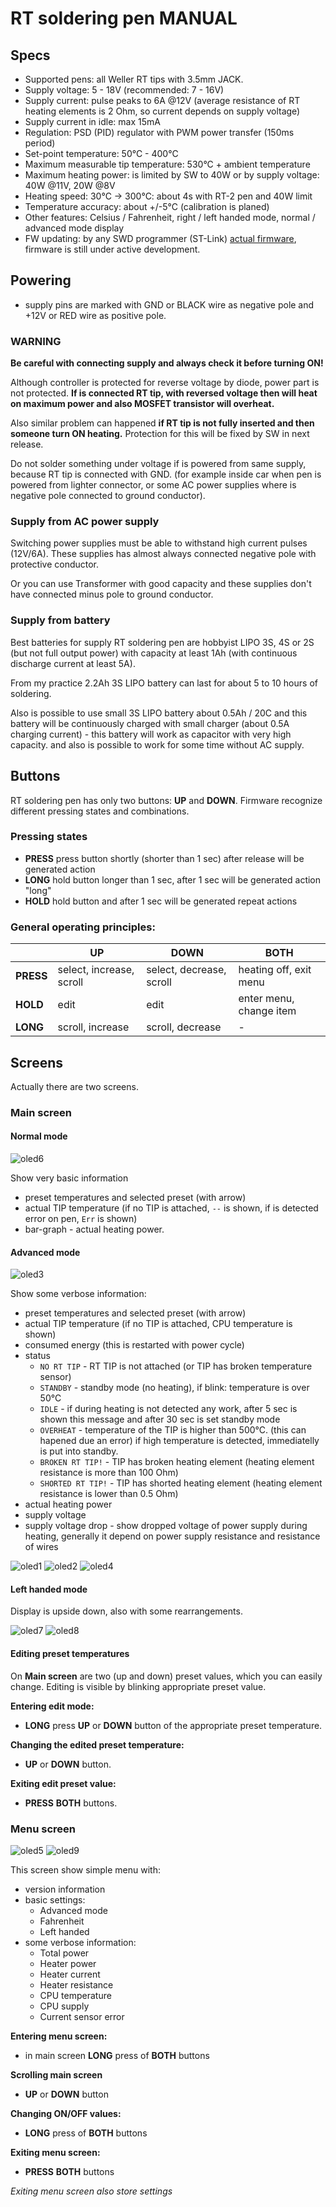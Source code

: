 # RT soldering pen MANUAL

## Specs

- Supported pens: all Weller RT tips with 3.5mm JACK.
- Supply voltage: 5 - 18V (recommended: 7 - 16V)
- Supply current: pulse peaks to 6A @12V (average resistance of RT heating elements is 2 Ohm, so current depends on supply voltage)
- Supply current in idle: max 15mA
- Regulation: PSD (PID) regulator with PWM power transfer (150ms period)
- Set-point temperature: 50°C - 400°C
- Maximum measurable tip temperature: 530°C + ambient temperature
- Maximum heating power: is limited by SW to 40W or by supply voltage: 40W @11V, 20W @8V
- Heating speed: 30°C -> 300°C: about 4s with RT-2 pen and 40W limit
- Temperature accuracy: about +/-5°C (calibration is planed)
- Other features: Celsius / Fahrenheit, right / left handed mode, normal / advanced mode display
- FW updating: by any SWD programmer (ST-Link) [actual firmware](https://github.com/pavelrevak/rt_soldering_pen/releases), firmware is still under active development.

## Powering

- supply pins are marked with GND or BLACK wire as negative pole and +12V or RED wire as positive pole.

### WARNING

**Be careful with connecting supply and always check it before turning ON!**

Although controller is protected for reverse voltage by diode, power part is not protected. **If is connected RT tip, with reversed voltage then will heat on maximum power and also MOSFET transistor will overheat.**

Also similar problem can happened **if RT tip is not fully inserted and then someone turn ON heating.** Protection for this will be fixed by SW in next release.

Do not solder something under voltage if is powered from same supply, because RT tip is connected with GND. (for example inside car when pen is powered from lighter connector, or some AC power supplies where is negative pole connected to ground conductor).

### Supply from AC power supply

Switching power supplies must be able to withstand high current pulses (12V/6A). These supplies has almost always connected negative pole with protective conductor.

Or you can use Transformer with good capacity and these supplies don't have connected minus pole to ground conductor.

### Supply from battery

Best batteries for supply RT soldering pen are hobbyist LIPO 3S, 4S or 2S (but not full output power) with capacity at least 1Ah (with continuous discharge current at least 5A).

From my practice 2.2Ah 3S LIPO battery can last for about 5 to 10 hours of soldering.

Also is possible to use small 3S LIPO battery about 0.5Ah / 20C and this battery will be continuously charged with small charger (about 0.5A charging current) - this battery will work as capacitor with very high capacity. and also is possible to work for some time without AC supply.

## Buttons

RT soldering pen has only two buttons: **UP** and **DOWN**. Firmware recognize different pressing states and combinations.

### Pressing states

- **PRESS** press button shortly (shorter than 1 sec) after release will be generated action
- **LONG** hold button longer than 1 sec, after 1 sec will be generated action "long"
- **HOLD** hold button and after 1 sec will be generated repeat actions

### General operating principles:

|           | **UP**                   | **DOWN**                 | **BOTH**                |
|-----------|--------------------------|--------------------------|-------------------------|
| **PRESS** | select, increase, scroll | select, decrease, scroll | heating off, exit menu  |
| **HOLD**  | edit                     | edit                     | enter menu, change item |
| **LONG**  | scroll, increase         | scroll, decrease         | -                       |

## Screens

Actually there are two screens.

### Main screen

#### Normal mode

![oled6]

Show very basic information

- preset temperatures and selected preset (with arrow)
- actual TIP temperature (if no TIP is attached, `--` is shown, if is detected error on pen, `Err` is shown)
- bar-graph - actual heating power.

#### Advanced mode

![oled3]

Show some verbose information:

- preset temperatures and selected preset (with arrow)
- actual TIP temperature (if no TIP is attached, CPU temperature is shown)
- consumed energy (this is restarted with power cycle)
- status
  - `NO RT TIP` - RT TIP is not attached (or TIP has broken temperature sensor)
  - `STANDBY` - standby mode (no heating), if blink: temperature is over 50°C
  - `IDLE` -  if during heating is not detected any work, after 5 sec is shown this message and after 30 sec is set standby mode
  - `OVERHEAT` - temperature of the TIP is higher than 500°C. (this can hapened due an error) if high temperature is detected, immediatelly is put into standby.
  - `BROKEN RT TIP!` - TIP has broken heating element (heating element resistance is more than 100 Ohm)
  - `SHORTED RT TIP!` - TIP has shorted heating element (heating element resistance is lower than 0.5 Ohm)
- actual heating power
- supply voltage
- supply voltage drop - show dropped voltage of power supply during heating, generally it depend on power supply resistance and resistance of wires

![oled1]
![oled2]
![oled4]

#### Left handed mode

Display is upside down, also with some rearrangements.

![oled7]
![oled8]

#### Editing preset temperatures

On **Main screen** are two (up and down) preset values, which you can easily change.
Editing is visible by blinking appropriate preset value.

**Entering edit mode:**

- **LONG** press **UP** or **DOWN** button of the appropriate preset temperature.

**Changing the edited preset temperature:**

- **UP** or **DOWN** button.

**Exiting edit preset value:**

- **PRESS** **BOTH** buttons.

### Menu screen

![oled5]
![oled9]

This screen show simple menu with:

- version information
- basic settings:
  - Advanced mode
  - Fahrenheit
  - Left handed
- some verbose information:
  - Total power
  - Heater power
  - Heater current
  - Heater resistance
  - CPU temperature
  - CPU supply
  - Current sensor error

**Entering menu screen:**

- in main screen **LONG** press of **BOTH** buttons

**Scrolling main screen**

-  **UP** or **DOWN** button

**Changing ON/OFF values:**

-  **LONG** press of **BOTH** buttons

**Exiting menu screen:**

-  **PRESS** **BOTH** buttons

*Exiting menu screen also store settings*

[oled1]: oled1.png "Screenshot"
[oled2]: oled2.png "Screenshot"
[oled3]: oled3.png "Screenshot"
[oled4]: oled4.png "Screenshot"
[oled5]: oled5.png "Screenshot"
[oled6]: oled6.png "Screenshot"
[oled7]: oled7.png "Screenshot"
[oled8]: oled8.png "Screenshot"
[oled9]: oled9.png "Screenshot"
